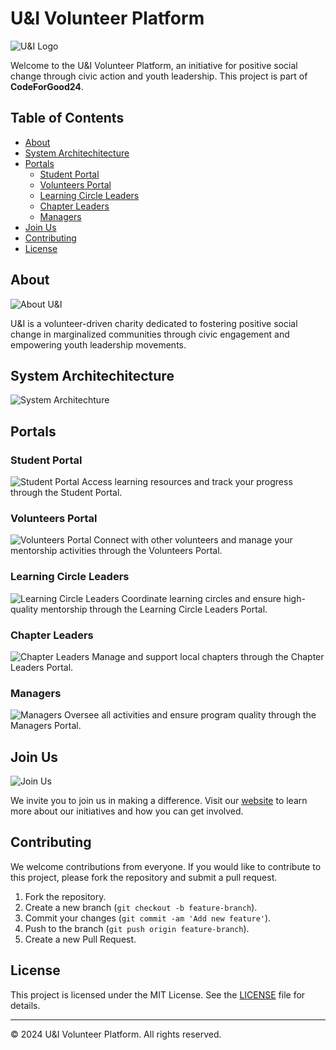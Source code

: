 # U&I Volunteer Platform

![U&I Logo](UI_Logo_FINAL_Red.png)

Welcome to the U&I Volunteer Platform, an initiative for positive social change through civic action and youth leadership. This project is part of **CodeForGood24**.

## Table of Contents
- [About](#about)
- [System Architechitecture](#System-Architechture)
- [Portals](#portals)
  - [Student Portal](#student-portal)
  - [Volunteers Portal](#volunteers-portal)
  - [Learning Circle Leaders](#learning-circle-leaders)
  - [Chapter Leaders](#chapter-leaders)
  - [Managers](#managers)
- [Join Us](#join-us)
- [Contributing](#contributing)
- [License](#license)

## About

![About U&I](aus.png)

U&I is a volunteer-driven charity dedicated to fostering positive social change in marginalized communities through civic engagement and empowering youth leadership movements.
## System Architechitecture
![System Architechture](sys.png)
## Portals

### Student Portal
![Student Portal](stu.jpg)
Access learning resources and track your progress through the Student Portal.

### Volunteers Portal
![Volunteers Portal](Vol.jpg)
Connect with other volunteers and manage your mentorship activities through the Volunteers Portal.

### Learning Circle Leaders
![Learning Circle Leaders](lcl.jpg)
Coordinate learning circles and ensure high-quality mentorship through the Learning Circle Leaders Portal.

### Chapter Leaders
![Chapter Leaders](cl.jpg)
Manage and support local chapters through the Chapter Leaders Portal.

### Managers
![Managers](ma.jpg)
Oversee all activities and ensure program quality through the Managers Portal.

## Join Us

![Join Us](Join_Us.png)

We invite you to join us in making a difference. Visit our [website](http://ec2-54-255-249-50.ap-southeast-1.compute.amazonaws.com:3001/) to learn more about our initiatives and how you can get involved.

## Contributing

We welcome contributions from everyone. If you would like to contribute to this project, please fork the repository and submit a pull request. 

1. Fork the repository.
2. Create a new branch (`git checkout -b feature-branch`).
3. Commit your changes (`git commit -am 'Add new feature'`).
4. Push to the branch (`git push origin feature-branch`).
5. Create a new Pull Request.
## License

This project is licensed under the MIT License. See the [LICENSE](LICENSE) file for details.

---

© 2024 U&I Volunteer Platform. All rights reserved.
